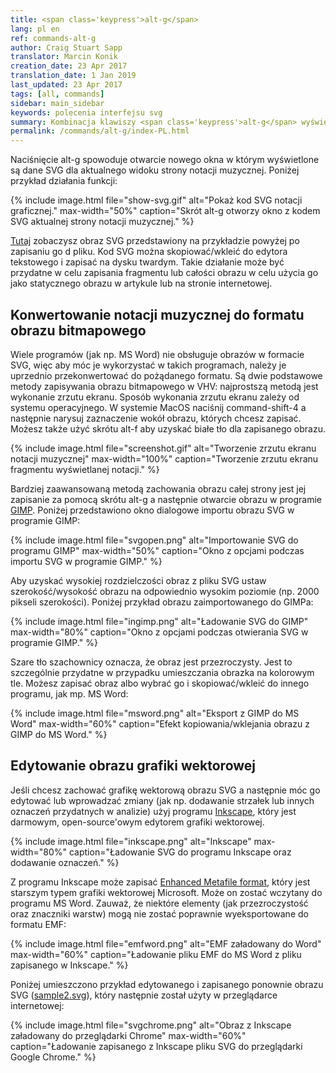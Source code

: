 ```yaml
---
title: <span class='keypress'>alt-g</span>
lang: pl en
ref: commands-alt-g
author: Craig Stuart Sapp
translator: Marcin Konik 
creation_date: 23 Apr 2017
translation_date: 1 Jan 2019
last_updated: 23 Apr 2017
tags: [all, commands]
sidebar: main_sidebar
keywords: polecenia interfejsu svg
summary: Kombinacja klawiszy <span class='keypress'>alt-g</span> wyświetla kod SVG obrazu prezentowanego w edytorze graficznym.
permalink: /commands/alt-g/index-PL.html
---
```


Naciśnięcie <span class="keypress">alt-g</span> spowoduje otwarcie nowego okna
w którym wyświetlone są dane SVG dla aktualnego widoku strony
notacji muzycznej. Poniżej przykład działania funkcji: 

{% include image.html
	file="show-svg.gif"
	alt="Pokaż kod SVG notacji graficznej."
	max-width="50%"
	caption="Skrót <span class='keypress'>alt-g</span> otworzy okno z kodem SVG aktualnej strony notacji muzycznej."
%}

[Tutaj](sample.svg) zobaczysz obraz SVG przedstawiony na przykładzie powyżej
po zapisaniu go d pliku.
Kod SVG można skopiować/wkleić do edytora tekstowego i zapisać
na dysku twardym. Takie działanie może być przydatne w celu zapisania
fragmentu lub całości obrazu w celu użycia go jako statycznego 
obrazu w artykule lub na stronie internetowej.

## Konwertowanie notacji muzycznej do formatu obrazu bitmapowego ## 

Wiele programów (jak np. MS Word) nie obsługuje obrazów w formacie SVG,
więc aby móc je wykorzystać w takich programach, należy je uprzednio
przekonwertować do pożądanego formatu. Są dwie podstawowe metody zapisywania
obrazu bitmapowego w VHV: najprostszą metodą jest wykonanie zrzutu
ekranu. Sposób wykonania zrzutu ekranu zależy od systemu operacyjnego.
W systemie MacOS naciśnij <span class="keypress">command-shift-4</span> a
następnie narysuj zaznaczenie wokół obrazu, których chcesz zapisać.
Możesz także użyć skrótu <span class="keypress">alt-f</span> aby uzyskać
białe tło dla zapisanego obrazu.

{% include image.html
	file="screenshot.gif"
	alt="Tworzenie zrzutu ekranu notacji muzycznej"
	max-width="100%"
	caption="Tworzenie zrzutu ekranu fragmentu wyświetlanej notacji."
%}

Bardziej zaawansowaną metodą zachowania obrazu całej strony jest jej zapisanie
za pomocą skrótu <span class="keypress">alt-g</span> a następnie otwarcie obrazu
w programie [GIMP](https://www.gimp.org). Poniżej przedstawiono okno dialogowe
importu obrazu SVG w programie GIMP:

{% include image.html
	file="svgopen.png"
	alt="Importowanie SVG do programu GIMP"
	max-width="50%"
	caption="Okno z opcjami podczas importu SVG w programie GIMP."
%}

Aby uzyskać wysokiej rozdzielczości obraz z pliku SVG ustaw szerokość/wysokość obrazu
na odpowiednio wysokim poziomie (np. 2000 pikseli szerokości). Poniżej przykład
obrazu zaimportowanego do GIMPa:

{% include image.html
	file="ingimp.png"
	alt="Ładowanie SVG do GIMP"
	max-width="80%"
	caption="Okno z opcjami podczas otwierania SVG w programie GIMP."
%}

Szare tło szachownicy oznacza, że obraz jest przezroczysty. Jest to szczególnie
przydatne w przypadku umieszczania obrazka na kolorowym tle. Możesz zapisać
obraz albo wybrać go i skopiować/wkleić do innego programu, jak mp. MS Word:

{% include image.html
	file="msword.png"
	alt="Eksport z GIMP do MS Word"
	max-width="60%"
	caption="Efekt kopiowania/wklejania obrazu z GIMP do MS Word."
%}


## Edytowanie obrazu grafiki wektorowej ##

Jeśli chcesz zachować grafikę wektorową obrazu SVG a następnie móc
go edytować lub wprowadzać zmiany (jak np. dodawanie strzałek lub innych
oznaczeń przydatnych w analizie) użyj programu [Inkscape](https://inkscape.org/en),
który jest darmowym, open-source'owym edytorem grafiki wektorowej. 

{% include image.html
	file="inkscape.png"
	alt="Inkscape"
	max-width="80%"
	caption="Ładowanie SVG do programu Inkscape oraz dodawanie oznaczeń."
%}

Z programu Inkscape może zapisać [Enhanced Metafile format](https://en.wikipedia.org/wiki/Windows_Metafile),
który jest starszym typem grafiki wektorowej Microsoft. Może on zostać wczytany do programu MS Word.
Zauważ, że niektóre elementy (jak przezroczystość oraz znaczniki warstw) mogą nie zostać poprawnie
wyeksportowane do formatu EMF: 

{% include image.html
	file="emfword.png"
	alt="EMF załadowany do Word"
	max-width="60%"
	caption="Ładowanie pliku EMF do MS Word z pliku zapisanego w Inkscape."
%}

Poniżej umieszczono przykład edytowanego i zapisanego ponownie obrazu SVG ([sample2.svg](sample2.svg)),
który następnie został użyty w przeglądarce internetowej: 

{% include image.html
	file="svgchrome.png"
	alt="Obraz z Inkscape załadowany do przeglądarki Chrome"
	max-width="60%"
	caption="Ładowanie zapisanego z Inkscape pliku SVG do przeglądarki Google Chrome."
%}

